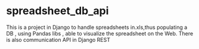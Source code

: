 # spreadsheet_db_api
This  is a project in Django to handle spreadsheets in.xls,thus populating a DB , using Pandas libs , able to visualize the spreadsheet on the Web. There is also communication API in Django REST

